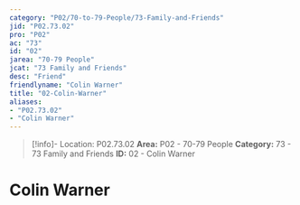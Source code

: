 ```yaml
---
category: "P02/70-to-79-People/73-Family-and-Friends"
jid: "P02.73.02"
pro: "P02"
ac: "73"
id: "02"
jarea: "70-79 People"
jcat: "73 Family and Friends"
desc: "Friend"
friendlyname: "Colin Warner"
title: "02-Colin-Warner"
aliases: 
- "P02.73.02"
- "Colin Warner"
---
```

>[!info]- Location: P02.73.02
>**Area:** P02 - 70-79 People
>**Category:** 73 - 73 Family and Friends
>**ID:** 02 - Colin Warner

# Colin Warner